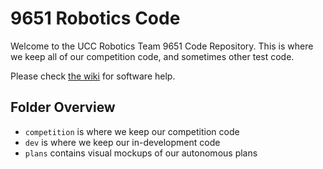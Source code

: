 # 9651 Robotics Code

Welcome to the UCC Robotics Team 9651 Code Repository. This is where we keep all of our competition code, and sometimes other test code.

Please check [the wiki](https://github.com/9651-Robotics/2016-2017_RobotC/wiki) for software help.

## Folder Overview

* `competition` is where we keep our competition code
* `dev` is where we keep our in-development code
* `plans` contains visual mockups of our autonomous plans
